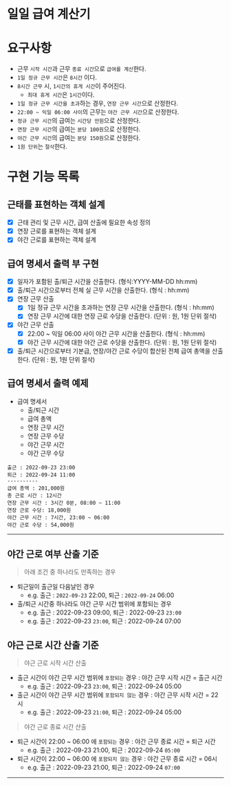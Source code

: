 일일 급여 계산기
===
# 요구사항
* 근무 `시작 시간`과 근무 `종료 시간`으로 `급여를 계산`한다.
* `1일 정규 근무 시간`은 `8시간` 이다.
* `8시간 근무` 시, `1시간의 휴게 시간`이 주어진다.
  * `최대 휴게 시간`은 `1시간`이다.
* `1일 정규 근무 시간을 초과`하는 경우, `연장 근무 시간`으로 산정한다.
* `22:00 ~ 익일 06:00 사이`의 근무는 `야간 근무 시간`으로 산정한다.
* `정규 근무 시간`의 급여는 `시간당 만원`으로 산정한다.
* `연장 근무 시간`의 급여는 `분당 100원`으로 산정한다.
* `야간 근무 시간`의 급여는 `분당 150원`으로 산정한다.
* `1원 단위`는 `절삭`한다.

# 구현 기능 목록
## 근태를 표현하는 객체 설계
* [x] 근태 관리 및 근무 시간, 급여 산출에 필요한 속성 정의
* [x] 연장 근로를 표현하는 객체 설계
* [x] 야간 근로를 표현하는 객체 설계

## 급여 명세서 출력 부 구현
* [x] 일자가 포함된 출/퇴근 시간을 산출한다. (형식:YYYY-MM-DD hh:mm)
* [x] 출/퇴근 시간으로부터 전체 실 근무 시간을 산출한다. (형식 : hh:mm) 
* [x] 연장 근무 산출
  * [x] 1일 정규 근무 시간을 초과하는 연장 근무 시간을 산출한다. (형식 : hh:mm)
  * [x] 연장 근무 시간에 대한 연장 근로 수당을 산출한다. (단위 : 원, 1원 단위 절삭)
* [x] 야간 근무 산출
  * [x] 22:00 ~ 익일 06:00 사이 야간 근무 시간을 산출한다. (형식 : hh:mm)
  * [x] 야간 근무 시간에 대한 야간 근로 수당을 산출한다. (단위 : 원, 1원 단위 절삭)
* [x] 출/퇴근 시간으로부터 기본급, 연장/야간 근로 수당이 합산된 전체 급여 총액을 산출한다. (단위 : 원, 1원 단위 절삭) 

## 급여 명세서 출력 예제
* 급여 명세서
  * 출/퇴근 시간 
  * 급여 총액
  * 연장 근무 시간
  * 연장 근무 수당
  * 야간 근무 시간
  * 야간 근무 수당
```
출근 : 2022-09-23 23:00
퇴근 : 2022-09-24 11:00
----------
급여 총액 : 201,000원
총 근로 시간 : 12시간
연장 근무 시간 : 3시간 0분, 08:00 ~ 11:00
연장 근로 수당: 18,000원
야간 근무 시간 : 7시간, 23:00 ~ 06:00
야간 근로 수당 : 54,000원
```
---

## 야간 근로 여부 산출 기준
> 아래 조건 중 하나라도 만족하는 경우
* 퇴근일이 출근일 다음날인 경우
  * e.g. 출근 : `2022-09-23` 22:00, 퇴근 : `2022-09-24` 06:00 
* 출/퇴근 시간중 하나라도 야간 근무 시간 범위에 포함되는 경우
  * e.g. 출근 : 2022-09-23 09:00, 퇴근 : 2022-09-23 `23:00` 
  * e.g. 출근 : 2022-09-23 `23:00`, 퇴근 : 2022-09-24 07:00 

## 야근 근로 시간 산출 기준
> 야근 근로 시작 시간 산출
* 출근 시간이 야간 근무 시간 범위에 `포함되는` 경우 : 야간 근무 시작 시간 = 출근 시간
  * e.g. 출근 : 2022-09-23 `23:00`, 퇴근 : 2022-09-24 05:00
* 출근 시간이 야간 근무 시간 범위에 `포함되지 않는` 경우 : 야간 근무 시작 시간 = 22시
  * e.g. 출근 : 2022-09-23 `21:00`, 퇴근 : 2022-09-24 05:00
  
> 야간 근로 종료 시간 산출
* 퇴근 시간이 22:00 ~ 06:00 에 `포함되는` 경우 : 야간 근무 종료 시간 = 퇴근 시간
  * e.g. 출근 : 2022-09-23 21:00, 퇴근 : 2022-09-24 `05:00`
* 퇴근 시간이 22:00 ~ 06:00 에 `포함되지 않는` 경우 : 야간 근무 종료 시간 = 06시
  * e.g. 출근 : 2022-09-23 21:00, 퇴근 : 2022-09-24 `07:00`

---
